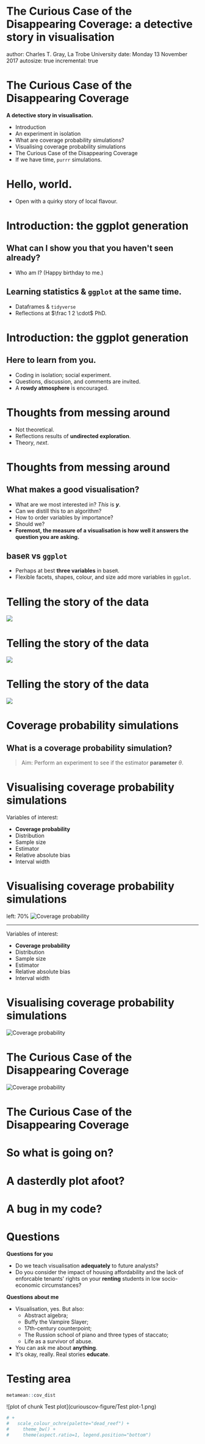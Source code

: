 The Curious Case of the Disappearing Coverage: a detective story in visualisation
========================================================
author: Charles T. Gray, La Trobe University
date: Monday 13 November 2017
autosize: true
incremental: true

The Curious Case of the Disappearing Coverage
========================================================
**A detective story in visualisation.**




- Introduction 
- An experiment in isolation
- What are coverage probability simulations?
- Visualising coverage probability simulations
- The Curious Case of the Disappearing Coverage
- If we have time, `purrr` simulations.

Hello, world.
========================================================

- Open with a quirky story of local flavour. 


Introduction: the ggplot generation
========================================================
## What can I show you that you haven't seen already?
- Who am I? (Happy birthday to me.)

## Learning statistics & `ggplot` at the same time.
- Dataframes & `tidyverse`
- Reflections at $\frac 1 2 \cdot$ PhD.

Introduction: the ggplot generation
========================================================
## Here to learn from you.
- Coding in isolation; social experiment.
- Questions, discussion, and comments are invited.
- A **rowdy atmosphere** is encouraged.


Thoughts from messing around
========================================================

- Not theoretical.
- Reflections results of **undirected exploration**.
- Theory, *next*.

Thoughts from messing around
========================================================

## What makes a **good** visualisation?

- What are we most interested in? *This* is **$y$**.
- Can we distill this to an algorithm?
- How to order variables by importance?
- Should we?
- **Foremost, the measure of a visualisation is how well it answers the question you are asking.**

## base`R` vs `ggplot`

- Perhaps at best **three variables** in base`R`.
- Flexible facets, shapes, colour, and size add more variables in `ggplot`.

Telling the story of the data
========================================================
![](stand-in-vis/pics-ICORS-talk/ratio_1.png)

Telling the story of the data
========================================================
![](stand-in-vis/pics-ICORS-talk/ratio_2.png)

Telling the story of the data
========================================================
![](stand-in-vis/pics-ICORS-talk/ratio_3.png)


Coverage probability simulations
========================================================

## What is a coverage probability simulation?
> Aim: Perform an experiment to see if the estimator  **parameter** $\theta$.

Visualising coverage probability simulations
========================================================

Variables of interest:

- **Coverage probability**
- Distribution
- Sample size
- Estimator
- Relative absolute bias
- Interval width

Visualising coverage probability simulations
========================================================
left: 70%
![Coverage probability](stand-in-vis/pics-ICORS-talk/ss_norm_sim.png)
***
Variables of interest:

- **Coverage probability**
- Distribution
- Sample size
- Estimator
- Relative absolute bias
- Interval width

Visualising coverage probability simulations
========================================================
![Coverage probability](stand-in-vis/pics-ICORS-talk/ss_norm_sim.png)


The Curious Case of the Disappearing Coverage
========================================================
![Coverage probability](stand-in-vis/pics-ICORS-talk/ss_om_sim.png)

The Curious Case of the Disappearing Coverage
========================================================
# So what is going on?
# A dasterdly plot afoot?
# A bug in my code?

Questions
========================================================

**Questions for you**
- Do we teach visualisation **adequately** to future analysts?
- Do you consider the impact of housing affordability and the lack of enforcable tenants' rights on your **renting** students in low socio-economic circumstances?

**Questions about me**
- Visualisation, yes. But also: 
  - Abstract algebra;
  - Buffy the Vampire Slayer;
  - 17th-century counterpoint;
  - The Russion school of piano and three types of staccato;
  - Life as a survivor of abuse.
- You can ask me about **anything**. 
- It's okay, really. Real stories **educate**.



Testing area
========================================================


```r
metamean::cov_dist 
```

![plot of chunk Test plot](curiouscov-figure/Test plot-1.png)

```r
# +
#   scale_colour_ochre(palette="dead_reef") +
#     theme_bw() + 
#     theme(aspect.ratio=1, legend.position="bottom")
```

